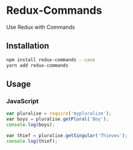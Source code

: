 # Redux-Commands
Use Redux with Commands

## Installation 
```sh
npm install redux-commands --save
yarn add redux-commands
```

## Usage

### JavaScript

```javascript
var pluralise = require('mypluralize');
var boys = pluralise.getPlural('Boy');
console.log(boys);

var thief = pluralise.getSingular('Thieves');
console.log(thief);
```
